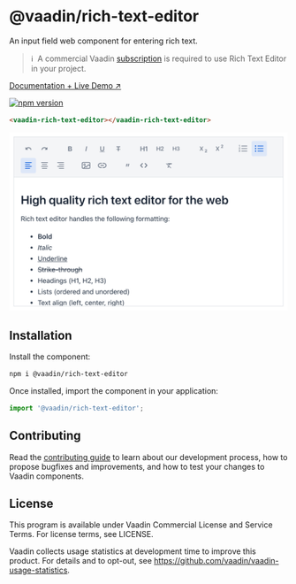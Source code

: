 # @vaadin/rich-text-editor

An input field web component for entering rich text.

> ℹ️&nbsp; A commercial Vaadin [subscription](https://vaadin.com/pricing) is required to use Rich Text Editor in your project.

[Documentation + Live Demo ↗](https://vaadin.com/docs/latest/components/rich-text-editor)

[![npm version](https://badgen.net/npm/v/@vaadin/rich-text-editor)](https://www.npmjs.com/package/@vaadin/rich-text-editor)

```html
<vaadin-rich-text-editor></vaadin-rich-text-editor>
```

[<img src="https://raw.githubusercontent.com/vaadin/web-components/main/packages/rich-text-editor/screenshot.png" width="656" alt="Screenshot of vaadin-rich-text-editor">](https://vaadin.com/docs/latest/components/rich-text-editor)

## Installation

Install the component:

```sh
npm i @vaadin/rich-text-editor
```

Once installed, import the component in your application:

```js
import '@vaadin/rich-text-editor';
```

## Contributing

Read the [contributing guide](https://vaadin.com/docs/latest/contributing) to learn about our development process, how to propose bugfixes and improvements, and how to test your changes to Vaadin components.

## License

This program is available under Vaadin Commercial License and Service Terms. For license terms, see LICENSE.

Vaadin collects usage statistics at development time to improve this product.
For details and to opt-out, see https://github.com/vaadin/vaadin-usage-statistics.
